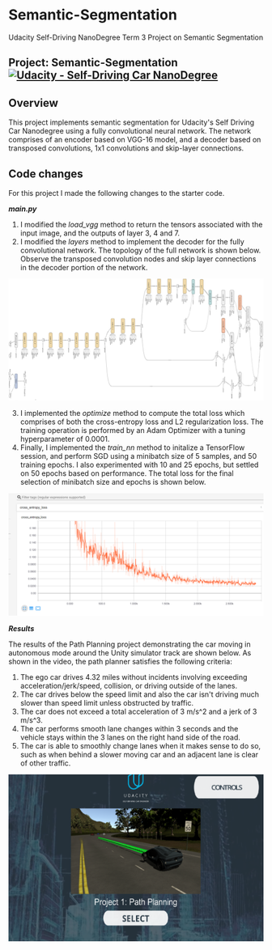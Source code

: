 # Semantic-Segmentation
Udacity Self-Driving NanoDegree Term 3 Project on Semantic Segmentation

## Project: Semantic-Segmentation [![Udacity - Self-Driving Car NanoDegree](https://s3.amazonaws.com/udacity-sdc/github/shield-carnd.svg)](http://www.udacity.com/drive)

Overview
---
  This project implements semantic segmentation for Udacity's Self Driving Car Nanodegree using a fully convolutional neural network. The network comprises of an encoder based on VGG-16 model, and a decoder based on transposed convolutions, 1x1 convolutions and skip-layer connections.

Code changes
---
For this project I made the following changes to the starter code.

__*main.py*__

1. I modified the _load_vgg_ method to return the tensors associated with the input image, and the outputs of layer 3, 4 and 7.
2. I modified the _layers_ method to implement the decoder for the fully convolutional network. The topology of the full network is shown below. Observe the transposed convolution nodes and skip layer connections in the decoder portion of the network.

![Network Graph](https://github.com/calvinhobbes119/Semantic-Segmentation/blob/master/Network_Graph.png)

3. I implemented the _optimize_ method to compute the total loss which comprises of both the cross-entropy loss and L2 regularization loss. The training operation is performed by an Adam Optimizer with a tuning hyperparameter of 0.0001.
4. Finally, I implemented the _train_nn_ method to initalize a TensorFlow session, and perform SGD using a minibatch size of 5 samples, and 50 training epochs. I also experimented with 10 and 25 epochs, but settled on 50 epochs based on performance. The total loss for the final selection of minibatch size and epochs is shown below.

![Network Loss](https://github.com/calvinhobbes119/Semantic-Segmentation/blob/master/Network_Loss.png)

__*Results*__

The results of the Path Planning project demonstrating the car moving in autonomous mode around the Unity simulator track are shown below. As shown in the video, the path planner satisfies the following criteria:

1. The ego car drives 4.32 miles without incidents involving exceeding acceleration/jerk/speed, collision, or driving outside of the lanes.
2. The car drives below the speed limit and also the car isn't driving much slower than speed limit unless obstructed by traffic.
3. The car does not exceed a total acceleration of 3 m/s^2 and a jerk of 3 m/s^3.
4. The car performs smooth lane changes within 3 seconds and the vehicle stays within the 3 lanes on the right hand side of the road.
5. The car is able to smoothly change lanes when it makes sense to do so, such as when behind a slower moving car and an adjacent lane is clear of other traffic.

[![Path_Planning_Project](https://github.com/calvinhobbes119/Path-Planning-Project/blob/master/Untitled.png)](https://youtu.be/6ydnQEybQac)
